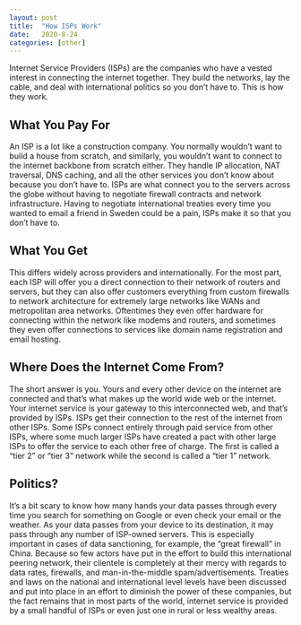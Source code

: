```yaml
---
layout: post
title:  "How ISPs Work"
date:   2020-8-24
categories: [other]
---
```

Internet Service Providers (ISPs) are the companies who have a vested interest in connecting the internet together. They build the networks, lay the cable, and deal with international politics so you don’t have to. This is how they work.


## What You Pay For

An ISP is a lot like a construction company. You normally wouldn’t want to build a house from scratch, and similarly, you wouldn’t want to connect to the internet backbone from scratch either. They handle IP allocation, NAT traversal, DNS caching, and all the other services you don’t know about because you don’t have to. ISPs are what connect you to the servers across the globe without having to negotiate firewall contracts and network infrastructure. Having to negotiate international treaties every time you wanted to email a friend in Sweden could be a pain, ISPs make it so that you don’t have to.


## What You Get

This differs widely across providers and internationally. For the most part, each ISP will offer you a direct connection to their network of routers and servers, but they can also offer customers everything from custom firewalls to network architecture for extremely large networks like WANs and metropolitan area networks. Oftentimes they even offer hardware for connecting within the network like modems and routers, and sometimes they even offer connections to services like domain name registration and email hosting.


## Where Does the Internet Come From?

The short answer is you. Yours and every other device on the internet are connected and that’s what makes up the world wide web or the internet. Your internet service is your gateway to this interconnected web, and that’s provided by ISPs. ISPs get their connection to the rest of the internet from other ISPs. Some ISPs connect entirely through paid service from other ISPs, where some much larger ISPs have created a pact with other large ISPs to offer the service to each other free of charge. The first is called a “tier 2” or “tier 3” network while the second is called a “tier 1” network.


## Politics?

It’s a bit scary to know how many hands your data passes through every time you search for something on Google or even check your email or the weather. As your data passes from your device to its destination, it may pass through any number of ISP-owned servers. This is especially important in cases of data sanctioning, for example, the “great firewall” in China. Because so few actors have put in the effort to build this international peering network, their clientele is completely at their mercy with regards to data rates, firewalls, and man-in-the-middle spam/advertisements. Treaties and laws on the national and international level levels have been discussed and put into place in an effort to diminish the power of these companies, but the fact remains that in most parts of the world, internet service is provided by a small handful of ISPs or even just one in rural or less wealthy areas.

